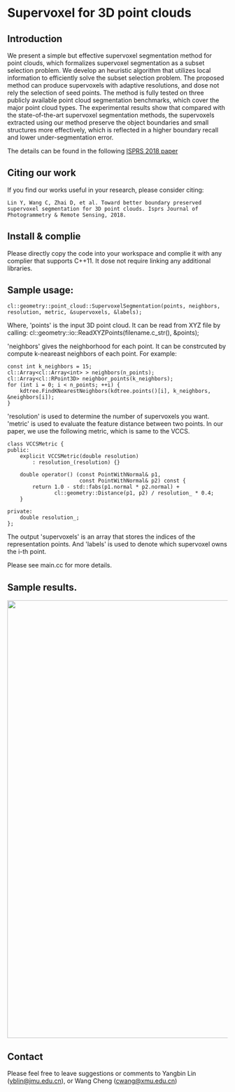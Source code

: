 # Supervoxel for 3D point clouds

## Introduction
We present a simple but effective supervoxel segmentation method for point clouds, which formalizes supervoxel segmentation as a subset selection problem. We develop an heuristic algorithm that utilizes local information to efficiently solve the subset selection problem. The proposed method can produce supervoxels with adaptive resolutions, and dose not rely the selection of seed points. The method is fully tested on three publicly available point cloud segmentation benchmarks, which cover the major point cloud types. The experimental results show that compared with the state-of-the-art supervoxel segmentation methods, the supervoxels extracted using our method preserve the object boundaries and small structures more effectively, which is reflected in a higher boundary recall and lower under-segmentation error.

The details can be found in the following [ISPRS 2018 paper](https://www.sciencedirect.com/science/article/pii/S0924271618301370)

## Citing our work
If you find our works useful in your research, please consider citing:

	Lin Y, Wang C, Zhai D, et al. Toward better boundary preserved supervoxel segmentation for 3D point clouds. Isprs Journal of Photogrammetry & Remote Sensing, 2018.
   
## Install & complie

Please directly copy the code into your workspace and complie it with any complier that supports C++11. It dose not require linking any additional libraries.

## Sample usage:
	cl::geometry::point_cloud::SupervoxelSegmentation(points, neighbors, resolution, metric, &supervoxels, &labels);

Where, 'points' is the input 3D point cloud. It can be read from XYZ file by calling: 
	cl::geometry::io::ReadXYZPoints(filename.c_str(), &points);

'neighbors' gives the neighborhood for each point. It can be constrcuted by compute k-neareast neighbors of each point. For example:

	const int k_neighbors = 15;
	cl::Array<cl::Array<int> > neighbors(n_points);
    cl::Array<cl::RPoint3D> neighbor_points(k_neighbors);
    for (int i = 0; i < n_points; ++i) {
        kdtree.FindKNearestNeighbors(kdtree.points()[i], k_neighbors, &neighbors[i]);
	}
	
'resolution' is used to determine the number of supervoxels you want.
'metric' is used to evaluate the feature distance between two points. In our paper, we use the following metric, which is same to the VCCS.
	
	class VCCSMetric {
	public:
		explicit VCCSMetric(double resolution)
			: resolution_(resolution) {}

		double operator() (const PointWithNormal& p1,
						   const PointWithNormal& p2) const {
			return 1.0 - std::fabs(p1.normal * p2.normal) +
				   cl::geometry::Distance(p1, p2) / resolution_ * 0.4;
		}

	private:
		double resolution_;
	};
	
The output 'supervoxels' is an array that stores the indices of the representation points. 
And 'labels' is used to denote which supervoxel owns the i-th point.
	
Please see main.cc for more details.


## Sample results. 

<img src="https://www.csie.ntu.edu.tw/~r01944012/cvprw15-cifar10.png" width="1000">

## Contact

Please feel free to leave suggestions or comments to Yangbin Lin (yblin@jmu.edu.cn), or Wang Cheng (cwang@xmu.edu.cn)

